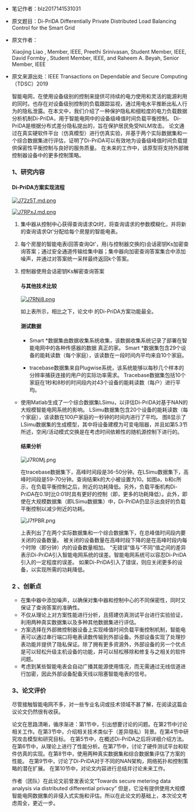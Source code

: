 - 笔记作者：blz2017141531031

- 原文题目：Di-PriDA Differentially Private Distributed Load Balancing Control for the Smart Grid

- 原文作者：

  Xiaojing Liao , Member, IEEE, Preethi Srinivasan, Student Member, IEEE, David Formby , Student Member, IEEE, and Raheem A. Beyah, Senior Member, IEEE

- 原文来源出处：IEEE Transactions on Dependable and Secure Computing（TDSC）2019 

  智能电网，在使用设备级别的控制来提供可持续的电力使用和灵活的能源利用的同时。也存在对设备级别控制的负载跟踪监视，通过用电水平推断出私人行为的隐私泄露。在本文中，我们介绍了一种保护隐私和细粒度的电力负载数据分析机制Di-PriDA，用于智能电网中的设备级峰值时间负载平衡控制。 Di-PriDA是根据分布式差分隐私提出的，旨在保护居民免受NILM攻击。 论文通过在真实硬软件平台（仿真模型）进行仿真实验，并基于两个实际数据集和一个综合数据集进行评估，证明了Di-PriDA可以有效地为设备级峰值时间负载提供保密性平衡控制与良好的服务质量。 在未来的工作中，该原型将支持外部微控制器设备中的更多控制策略。

  ### 1、研究内容

  #### Di-PriDA方案实现流程

  [![J72z5T.md.png](https://s1.ax1x.com/2020/04/29/J72z5T.md.png)](https://imgchr.com/i/J72z5T)

  

  [![J7RPxJ.md.png](https://s1.ax1x.com/2020/04/29/J7RPxJ.md.png)](https://imgchr.com/i/J7RPxJ)

  1. 集中器从控制中心获得查询请求Qt时，将查询请求的参数模糊化，并将新的查询请求Qt'分配给每个房屋的智能电表。

  2. 每个房屋的智能电表i回答查询Qt'，用(与控制器交换的)会话密钥Ks加密查询答案；通过安全通道传输给集中器；集中器向加密查询答案集合中添加噪声，并通过对答案统一采样最终返回k个答案。

  3. 控制器使用会话密钥Ks解密查询答案

     #### 与其他技术比较

     [![J7RNi8.png](https://s1.ax1x.com/2020/04/29/J7RNi8.png)](https://imgchr.com/i/J7RNi8)

     如上表所示，相比之下，论文中 的Di-PriDA方案功能最全。

     #### 测试数据

     - Smart *数据集由数据收集系统收集，该数据收集系统记录了部署在智能电网中的各种传感器的数据 真正的家。 Smart *数据集包含29个设备的能耗读数（每个家庭），该读数在一段时间内平均来自10个家庭。 

     - tracebase数据集来自Plugwise系统，该系统能够以每秒几个样本的分辨率捕获连接的用户的实际功率需求。 Tracebase数据集包括10个家庭在1秒和8秒的时间段内对43个设备的能耗读数（每户）进行平均。
   - 使用Matlab生成了一个综合数据集LSimu，以评估Di-PriDA对基于NAN的大规模智能电网系统的影响。 LSimu数据集包含20个设备的能耗读数（每个家庭），该读数在100户家庭的一秒钟的时间内进行了平均。 图8显示了LSimu数据集的生成模型，其中将设备建模为可变电阻器，并且如第5.3节所述，空闲/活动模式交换是在考虑时间依赖性的随机源控制下进行的。
     
     #### 结果分析
     
     ![J7R0Mj.png](https://s1.ax1x.com/2020/04/29/J7R0Mj.png)
   
     在tracebase数据集下，高峰时间段是36-50分钟。在LSimu数据集下，高峰时间段是59-70分钟。查询结果k的大小被设置为10。如图a，b和c所示，在负载平衡控制之后，附近的功耗降低。另外，负载平衡机构Di-PriDA在0.1时比0:01时具有更好的控制（即，更多的功耗降低）。此外，即使在大规模数据集（即LSimu数据集）中，Di-PriDA仍显示出良好的负载平衡控制以减少附近的功耗。
   
     ![J7fPBR.png](https://s1.ax1x.com/2020/04/29/J7fPBR.png)
   
     上表列出了在两个实际数据集和一个综合数据集下，在总峰值时间段内要关闭的设备数量。 被关闭的设备数量在高峰时段下降的是在高峰时段内每个时隙（即分钟）内的设备数量相加。 “无错误”值与“不同”值之间的差异表示Di-PriDA引入智能电网系统的误差。智能电网系统可以容忍Di-PriDA引入的一定程度的误差。 如果Di-PriDA引入了错误，则应关闭更多的设备，以实现所需的功耗降低。
   
     

  ### 2 、创新点

  - 在集中器中添加噪声，以确保对集中器和控制中心的不同保密性，同时又保证了查询答案的准确性。
  - 不仅从理论上对方案性能进行分析，且搭建仿真测试平台进行实验验证，利用两种真实数据集以及多种其他数据集进行评估。
  - 方案选择在外部微控制器设备上实现峰值时间负载平衡控制机制，智能电表可以通过串行端口将电表读数传输到外部设备。外部设备实现了处理抄表功能并提供了隐私保证。除了拥有更多资源外，外部设备的另一个优点是可以轻松升级主机设备的功能，并可以轻松移除和修复与之相关的软件问题。
  -  考虑到某些智能电表会自动广播其能源使用情况，而无需通过无线信道进行加密，因此外部设备配备天线以阻塞智能电表的信号。
  
  ### 3、论文评价
  
  尽管接触智能电网不多，对一些专业名词或技术领域不甚了解，在阅读这篇会议论文仍然很有收获。
  
  论文在思路清晰，循序渐进：第1节中，引出想要讨论的问题。在第2节中讨论相关工作。在第3节中，介绍相关技术类似于（差异隐私）背景。在第4节中研究攻击模型和研究目标。 在第5节中，在概述Di-PriDA之后将详细介绍方法。 在第6节中，从理论上进行了性能分析。在第7节中，讨论了硬件测试平台和软件仿真的实现。在第8节中，使用两种真实数据集和综合数据集评估了方案的性能。 在第9节中，讨论了Di-PriDA对于不同的NAN架构，网络拓扑和控制策略的潜在扩展。 在第10节中，对论文内容进行总结并讨论未来工作。
  
  作者（团队）在此论文前曾发表论文“Towards secure metering data analysis via distributed differential privacy” 但是，它没有提供使用大规模智能电网数据集的非侵入式实施和评估。所以在此论文的基础上，本次论文考虑周全，更近一步。
  
  
  
  